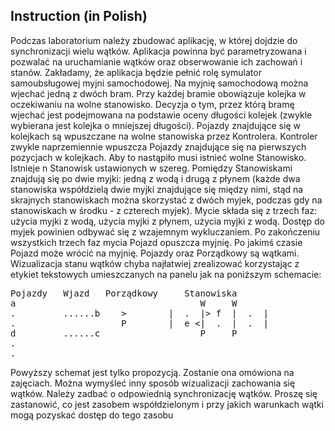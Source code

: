 ## Instruction (in Polish)
Podczas laboratorium należy zbudować aplikację, w której dojdzie do synchronizacji wielu wątków. Aplikacja powinna być parametryzowana i pozwalać na uruchamianie wątków oraz obserwowanie ich zachowań i stanów.
Zakładamy, że aplikacja będzie pełnić rolę symulator samoubsługowej myjni samochodowej.
Na myjnię samochodową można wjechać jedną z dwóch bram. Przy każdej bramie obowiązuje kolejka w oczekiwaniu na wolne stanowisko. Decyzja o tym, przez którą bramę wjechać jest podejmowana na podstawie oceny długości kolejek (zwykle wybierana jest kolejka o mniejszej długości).
Pojazdy znajdujące się w kolejkach są wpuszczane na wolne stanowiska przez Kontrolera. Kontroler zwykle naprzemiennie wpuszcza Pojazdy znajdujące się na pierwszych pozycjach w kolejkach. Aby to nastąpiło musi istnieć wolne Stanowisko.
Istnieje n Stanowisk ustawionych w szereg. Pomiędzy Stanowiskami znajdują się po dwie myjki: jedną z wodą i drugą z płynem (każde dwa stanowiska współdzielą dwie myjki znajdujące się między nimi, stąd na skrajnych stanowiskach można skorzystać z dwóch myjek, podczas gdy na stanowiskach w środku - z czterech myjek).
Mycie składa się z trzech faz: użycia myjki z wodą, użycia myjki z płynem, użycia myjki z wodą. Dostęp do myjek powinien odbywać się z wzajemnym wykluczaniem.
Po zakończeniu wszystkich trzech faz mycia Pojazd opuszcza myjnię. Po jakimś czasie Pojazd może wrócić na myjnię.
Pojazdy oraz Porządkowy są wątkami.
Wizualizacja stanu wątków chyba najłatwiej zrealizować korzystając z etykiet tekstowych umieszczanych na panelu jak na poniższym schemacie: <br />
<pre>
Pojazdy   Wjazd   Porządkowy     Stanowiska 
a                                   W     W 
.         ......b    >        |  .  |> f  |  .  |
.                    P        |  e <|  .  |  .  | 
d         ......c                   P     P      
.     
.
</pre>

Powyższy schemat jest tylko propozycją. Zostanie ona omówiona na zajęciach. Można wymyśleć inny sposób wizualizacji zachowania się wątków.
Należy zadbać o odpowiednią synchronizację wątków. Proszę się zastanowić, co jest zasobem współdzielonym i przy jakich warunkach wątki mogą pozyskać dostęp do tego zasobu
